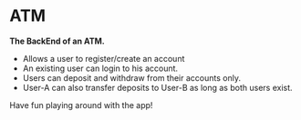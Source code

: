 # ATM

**The BackEnd of an ATM.**

- Allows a user to register/create an account
- An existing user can login to his account.
- Users can deposit and withdraw from their accounts only.
- User-A can also transfer deposits to User-B as long as both users exist.

Have fun playing around with the app!
